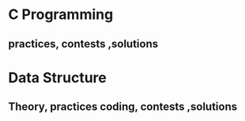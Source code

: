 # C Programming
## practices, contests ,solutions

# Data Structure
## Theory, practices coding, contests ,solutions
